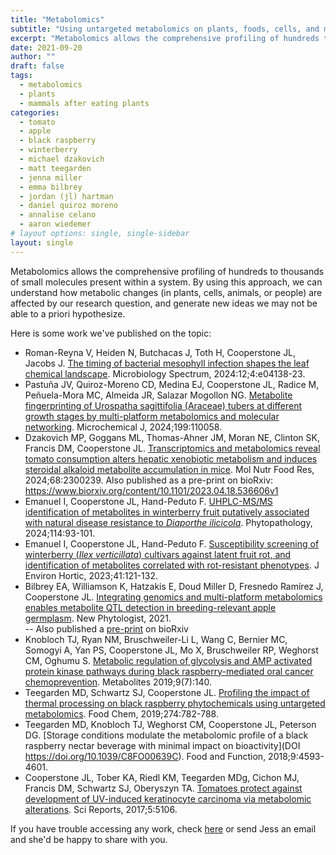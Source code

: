 ```yaml
---
title: "Metabolomics"
subtitle: "Using untargeted metabolomics on plants, foods, cells, and mammals"
excerpt: "Metabolomics allows the comprehensive profiling of hundreds to thousands of small molecules present within a system.  By using this approach, we can understand how metabolic changes (in plants, cells, animals, or people) are affected by our research question, and generate new ideas we may not be able to a priori hypothesize."
date: 2021-09-20
author: ""
draft: false
tags:
  - metabolomics
  - plants
  - mammals after eating plants
categories:
  - tomato
  - apple
  - black raspberry
  - winterberry
  - michael dzakovich
  - matt teegarden
  - jenna miller
  - emma bilbrey
  - jordan (jl) hartman
  - daniel quiroz moreno
  - annalise celano
  - aaron wiedemer
# layout options: single, single-sidebar
layout: single
---
```

Metabolomics allows the comprehensive profiling of hundreds to thousands of small molecules present within a system.  By using this approach, we can understand how metabolic changes (in plants, cells, animals, or people) are affected by our research question, and generate new ideas we may not be able to a priori hypothesize.

Here is some work we've published on the topic:

- Roman-Reyna V, Heiden N, Butchacas J, Toth H, Cooperstone JL, Jacobs J. [The timing of bacterial mesophyll infection shapes the leaf chemical landscape](https://doi.org/10.1128/spectrum.04138-23). Microbiology Spectrum, 2024:12;4:e04138-23. 
- Pastuña JV, Quiroz-Moreno CD, Medina EJ, Cooperstone JL, Radice M, Peñuela-Mora MC, Almeida JR, Salazar Mogollon NG. [Metabolite fingerprinting of Urospatha sagittifolia (Araceae) tubers at different growth stages by multi-platform metabolomics and molecular networking](https://doi.org/10.1016/j.microc.2024.110058). Microchemical J, 2024;199:110058. 
- Dzakovich MP, Goggans ML, Thomas-Ahner JM, Moran NE, Clinton SK, Francis DM, Cooperstone JL. [Transcriptomics and metabolomics reveal tomato consumption alters hepatic xenobiotic metabolism and induces steroidal alkaloid metabolite accumulation in mice](https://doi.org/10.1002/mnfr.202300239). Mol Nutr Food Res, 2024;68:2300239. Also published as a pre-print on bioRxiv: https://www.biorxiv.org/content/10.1101/2023.04.18.536606v1 
- Emanuel I, Cooperstone JL, Hand-Peduto F. [UHPLC-MS/MS identification of metabolites in winterberry fruit putatively associated with natural disease resistance to *Diaporthe ilicicola*](https://doi.org/10.1094/PHYTO-04-23-0130-R). Phytopathology, 2024;114:93-101. 
- Emanuel I, Cooperstone JL, Hand-Peduto F. [Susceptibility screening of winterberry (*Ilex verticillata*) cultivars against latent fruit rot, and identification of metabolites correlated with rot-resistant phenotypes](https://doi.org/10.24266/0738-2898-41.3.121). J Environ Hortic, 2023;41:121-132. 
- Bilbrey EA, Williamson K, Hatzakis E, Doud Miller D, Fresnedo Ramírez J, Cooperstone JL. [Integrating genomics and multi-platform metabolomics enables metabolite QTL detection in breeding-relevant apple germplasm](https://doi.org/10.1111/nph.17693). New Phytologist, 2021. <br>
-- Also published a [pre-print](https://doi.org/10.1101/2021.02.18.431481) on bioRxiv
- Knobloch TJ, Ryan NM, Bruschweiler-Li L, Wang C, Bernier MC, Somogyi A, Yan PS, Cooperstone JL, Mo X, Bruschweiler RP, Weghorst CM, Oghumu S.  [Metabolic regulation of glycolysis and AMP activated protein kinase pathways during black raspberry-mediated oral cancer chemoprevention](https://doi.org/10.3390/metabo9070140). Metabolites 2019;9(7):140. 
- Teegarden MD, Schwartz SJ, Cooperstone JL. [Profiling the impact of thermal processing on black raspberry phytochemicals using untargeted metabolomics](https://doi.org/10.1016/j.foodchem.2018.09.053).  Food Chem, 2019;274:782-788.  
- Teegarden MD, Knobloch TJ, Weghorst CM, Cooperstone JL, Peterson DG.  [Storage conditions modulate the metabolomic profile of a black raspberry nectar beverage with minimal impact on bioactivity](DOI	https://doi.org/10.1039/C8FO00639C). Food and Function, 2018;9:4593-4601.  
- Cooperstone JL, Tober KA, Riedl KM, Teegarden MDg, Cichon MJ, Francis DM, Schwartz SJ, Oberyszyn TA. [Tomatoes protect against development of UV-induced keratinocyte carcinoma via metabolomic alterations](https://doi.org/10.1038/s41598-017-05568-7).  Sci Reports, 2017;5:5106.  

If you have trouble accessing any work, check [here](https://buckeyemailosu-my.sharepoint.com/:f:/g/personal/cooperstone_1_osu_edu/Ep4TFb6_Q2JMlW8w_X64lCcBz1i5NsSksYT3qa2qlxR3Yg?e=SCdnk4) or send Jess an email and she'd be happy to share with you.


